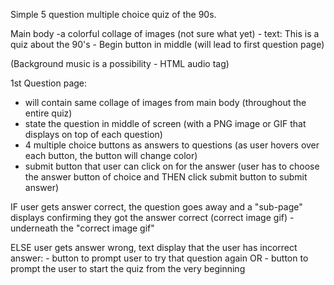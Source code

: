 Simple 5 question multiple choice quiz of the 90s. 

Main body -a colorful collage of images (not sure what yet)
               - text: This is a quiz about the 90's
               - Begin button in middle (will lead to first question page)

(Background music is a possibility - HTML audio tag)

1st Question page: 
- will contain same collage of images from main body (throughout the entire quiz)
- state the question in middle of screen (with a PNG image or GIF that displays on top of each question)
- 4 multiple choice buttons as answers to questions (as user hovers over each button, the button will change color)
- submit button that user can click on for the answer
 (user has to choose the answer button of choice and THEN click submit button to submit answer)
  
IF user gets answer correct, the question goes away and a "sub-page" displays confirming they got the answer correct (correct image gif)
     - underneath the "correct image gif"

ELSE user gets answer wrong, text display that the user has incorrect answer:
     - button to prompt user to try that question again OR
     - button to prompt the user to start the quiz from the very beginning
